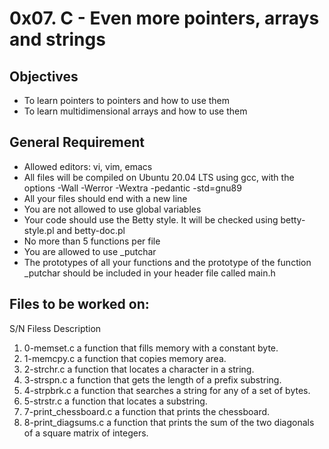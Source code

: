 # 0x07. C - Even more pointers, arrays and strings
## Objectives
* To learn pointers to pointers and how to use them
* To learn multidimensional arrays and how to use them
## General Requirement
* Allowed editors: vi, vim, emacs
* All files will be compiled on Ubuntu 20.04 LTS using gcc, with the options -Wall -Werror -Wextra -pedantic -std=gnu89
* All your files should end with a new line
* You are not allowed to use global variables
* Your code should use the Betty style. It will be checked using betty-style.pl and betty-doc.pl
* No more than 5 functions per file
* You are allowed to use _putchar
* The prototypes of all your functions and the prototype of the function _putchar should be included in your header file called main.h
## Files to be worked on:
  S/N	Filess				Description
  1.	0-memset.c			a function that fills memory with a constant byte.
  2.	1-memcpy.c			a function that copies memory area.
  3.	2-strchr.c			a function that locates a character in a string.
  4.	3-strspn.c			a function that gets the length of a prefix substring.
  5.	4-strpbrk.c			a function that searches a string for any of a set of bytes.
  6.	5-strstr.c	 		a function that locates a substring.
  7.	7-print_chessboard.c		a function that prints the chessboard.
  8.	8-print_diagsums.c		a function that prints the sum of the two diagonals of a 
					square matrix of integers.
